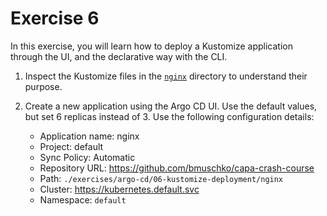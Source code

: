 # Exercise 6

In this exercise, you will learn how to deploy a Kustomize application through the UI, and the declarative way with the CLI.

1. Inspect the Kustomize files in the [`nginx`](./nginx) directory to understand their purpose.
2. Create a new application using the Argo CD UI. Use the default values, but set 6 replicas instead of 3. Use the following configuration details:

    - Application name: nginx
    - Project: default
    - Sync Policy: Automatic
    - Repository URL: https://github.com/bmuschko/capa-crash-course
    - Path: `./exercises/argo-cd/06-kustomize-deployment/nginx`
    - Cluster: https://kubernetes.default.svc
    - Namespace: `default`